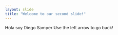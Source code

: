 ```yaml
---
layout: slide
title: "Welcome to our second slide!"
---
```

Hola soy Diego Samper
Use the left arrow to go back!

